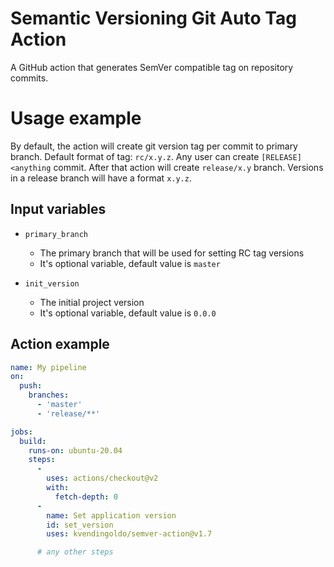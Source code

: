 # Semantic Versioning Git Auto Tag Action
A GitHub action that generates SemVer compatible tag on repository commits.

# Usage example
By default, the action will create git version tag per commit to primary branch. Default format of tag: `rc/x.y.z`.
Any user can create `[RELEASE] <anything` commit. After that action will create `release/x.y` branch.
Versions in a release branch will have a format `x.y.z`.

## Input variables
* `primary_branch`
  * The primary branch that will be used for setting RC tag versions
  * It's optional variable, default value is `master`

* `init_version`
  * The initial project version
  * It's optional variable, default value is `0.0.0`


## Action example

```yaml
name: My pipeline
on:
  push:
    branches:
      - 'master'
      - 'release/**'

jobs:
  build:
    runs-on: ubuntu-20.04
    steps:
      -
        uses: actions/checkout@v2
        with:
          fetch-depth: 0
      -
        name: Set application version
        id: set_version
        uses: kvendingoldo/semver-action@v1.7

      # any other steps
```
